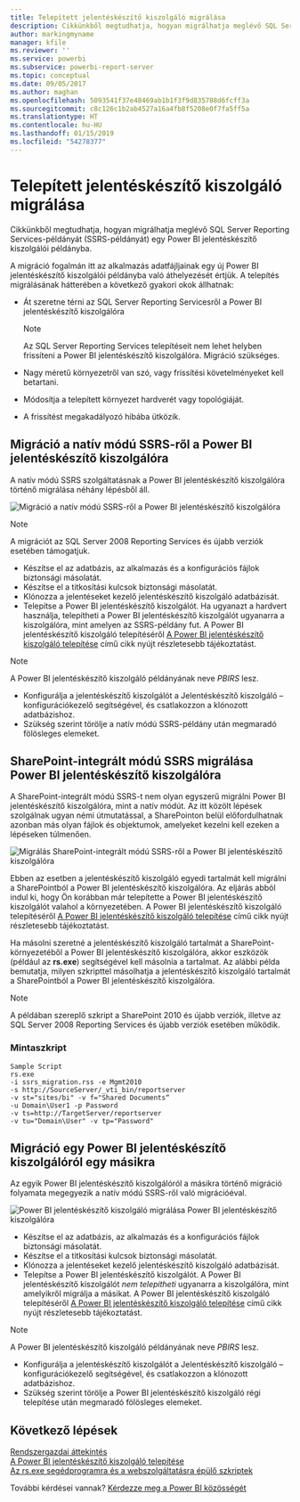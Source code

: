 ```yaml
---
title: Telepített jelentéskészítő kiszolgáló migrálása
description: Cikkünkből megtudhatja, hogyan migrálhatja meglévő SQL Server Reporting Services-példányát egy Power BI jelentéskészítő kiszolgálói példányba.
author: markingmyname
manager: kfile
ms.reviewer: ''
ms.service: powerbi
ms.subservice: powerbi-report-server
ms.topic: conceptual
ms.date: 09/05/2017
ms.author: maghan
ms.openlocfilehash: 5093541f37e48469ab1b1f3f9d835788d6fcff3a
ms.sourcegitcommit: c8c126c1b2ab4527a16a4fb8f5208e0f7fa5ff5a
ms.translationtype: HT
ms.contentlocale: hu-HU
ms.lasthandoff: 01/15/2019
ms.locfileid: "54278377"
---
```

# <a name="migrate-a-report-server-installation"></a>Telepített jelentéskészítő kiszolgáló migrálása
Cikkünkből megtudhatja, hogyan migrálhatja meglévő SQL Server Reporting Services-példányát (SSRS-példányát) egy Power BI jelentéskészítő kiszolgálói példányba.

A migráció fogalmán itt az alkalmazás adatfájljainak egy új Power BI jelentéskészítő kiszolgálói példányba való áthelyezését értjük. A telepítés migrálásának hátterében a következő gyakori okok állhatnak:

* Át szeretne térni az SQL Server Reporting Servicesről a Power BI jelentéskészítő kiszolgálóra
  
  > [!NOTE]
  > Az SQL Server Reporting Services telepítéseit nem lehet helyben frissíteni a Power BI jelentéskészítő kiszolgálóra. Migráció szükséges.
  > 
  > 
* Nagy méretű környezetről van szó, vagy frissítési követelményeket kell betartani.
* Módosítja a telepített környezet hardverét vagy topológiáját.
* A frissítést megakadályozó hibába ütközik.

## <a name="migrating-to-power-bi-report-server-from-ssrs-native-mode"></a>Migráció a natív módú SSRS-ről a Power BI jelentéskészítő kiszolgálóra
A natív módú SSRS szolgáltatásnak a Power BI jelentéskészítő kiszolgálóra történő migrálása néhány lépésből áll.

![](media/migrate-report-server/migrate-from-ssrs-native.png "Migráció a natív módú SSRS-ről a Power BI jelentéskészítő kiszolgálóra")

> [!NOTE]
> A migrációt az SQL Server 2008 Reporting Services és újabb verziók esetében támogatjuk.
> 
> 

* Készítse el az adatbázis, az alkalmazás és a konfigurációs fájlok biztonsági másolatát.
* Készítse el a titkosítási kulcsok biztonsági másolatát.
* Klónozza a jelentéseket kezelő jelentéskészítő kiszolgáló adatbázisát.
* Telepítse a Power BI jelentéskészítő kiszolgálót. Ha ugyanazt a hardvert használja, telepítheti a Power BI jelentéskészítő kiszolgálót ugyanarra a kiszolgálóra, mint amelyen az SSRS-példány fut. A Power BI jelentéskészítő kiszolgáló telepítéséről [A Power BI jelentéskészítő kiszolgáló telepítése](install-report-server.md) című cikk nyújt részletesebb tájékoztatást.

> [!NOTE]
> A Power BI jelentéskészítő kiszolgáló példányának neve *PBIRS* lesz.
> 
> 

* Konfigurálja a jelentéskészítő kiszolgálót a Jelentéskészítő kiszolgáló – konfigurációkezelő segítségével, és csatlakozzon a klónozott adatbázishoz.
* Szükség szerint törölje a natív módú SSRS-példány után megmaradó fölösleges elemeket.

## <a name="migration-to-power-bi-report-server-from-ssrs-sharepoint-integrated-mode"></a>SharePoint-integrált módú SSRS migrálása Power BI jelentéskészítő kiszolgálóra
A SharePoint-integrált módú SSRS-t nem olyan egyszerű migrálni Power BI jelentéskészítő kiszolgálóra, mint a natív módút. Az itt közölt lépések szolgálnak ugyan némi útmutatással, a SharePointon belül előfordulhatnak azonban más olyan fájlok és objektumok, amelyeket kezelni kell ezeken a lépéseken túlmenően.

![](media/migrate-report-server/migrate-from-ssrs-sharepoint.png "Migrálás SharePoint-integrált módú SSRS-ről a Power BI jelentéskészítő kiszolgálóra")

Ebben az esetben a jelentéskészítő kiszolgáló egyedi tartalmát kell migrálni a SharePointból a Power BI jelentéskészítő kiszolgálóra. Az eljárás abból indul ki, hogy Ön korábban már telepítette a Power BI jelentéskészítő kiszolgálót valahol a környezetében. A Power BI jelentéskészítő kiszolgáló telepítéséről [A Power BI jelentéskészítő kiszolgáló telepítése](install-report-server.md) című cikk nyújt részletesebb tájékoztatást.

Ha másolni szeretné a jelentéskészítő kiszolgáló tartalmát a SharePoint-környezetéből a Power BI jelentéskészítő kiszolgálóra, akkor eszközök (például az **rs.exe**) segítségével kell másolnia a tartalmat. Az alábbi példa bemutatja, milyen szkripttel másolhatja a jelentéskészítő kiszolgáló tartalmát a SharePointból a Power BI jelentéskészítő kiszolgálóra.

> [!NOTE]
> A példában szereplő szkript a SharePoint 2010 és újabb verziók, illetve az SQL Server 2008 Reporting Services és újabb verziók esetében működik.
> 
> 

### <a name="sample-script"></a>Mintaszkript
```
Sample Script
rs.exe
-i ssrs_migration.rss -e Mgmt2010
-s http://SourceServer/_vti_bin/reportserver
-v st="sites/bi" -v f="Shared Documents“
-u Domain\User1 -p Password
-v ts=http://TargetServer/reportserver
-v tu="Domain\User" -v tp="Password"
```

## <a name="migrateing-from-one-power-bi-report-server-to-another"></a>Migráció egy Power BI jelentéskészítő kiszolgálóról egy másikra
Az egyik Power BI jelentéskészítő kiszolgálóról a másikra történő migráció folyamata megegyezik a natív módú SSRS-ről való migrációéval.

![](media/migrate-report-server/migrate-from-pbirs.png "Power BI jelentéskészítő kiszolgáló migrálása Power BI jelentéskészítő kiszolgálóra")

* Készítse el az adatbázis, az alkalmazás és a konfigurációs fájlok biztonsági másolatát.
* Készítse el a titkosítási kulcsok biztonsági másolatát.
* Klónozza a jelentéseket kezelő jelentéskészítő kiszolgáló adatbázisát.
* Telepítse a Power BI jelentéskészítő kiszolgálót. A Power BI jelentéskészítő kiszolgálót *nem telepítheti* ugyanarra a kiszolgálóra, mint amelyikről migrálja a másikat. A Power BI jelentéskészítő kiszolgáló telepítéséről [A Power BI jelentéskészítő kiszolgáló telepítése](install-report-server.md) című cikk nyújt részletesebb tájékoztatást.

> [!NOTE]
> A Power BI jelentéskészítő kiszolgáló példányának neve *PBIRS* lesz.
> 
> 

* Konfigurálja a jelentéskészítő kiszolgálót a Jelentéskészítő kiszolgáló – konfigurációkezelő segítségével, és csatlakozzon a klónozott adatbázishoz.
* Szükség szerint törölje a Power BI jelentéskészítő kiszolgáló régi telepítése után megmaradó fölösleges elemeket.

## <a name="next-steps"></a>Következő lépések
[Rendszergazdai áttekintés](admin-handbook-overview.md)  
[A Power BI jelentéskészítő kiszolgáló telepítése](install-report-server.md)  
[Az rs.exe segédprogramra és a webszolgáltatásra épülő szkriptek](https://docs.microsoft.com/sql/reporting-services/tools/script-with-the-rs-exe-utility-and-the-web-service)

További kérdései vannak? [Kérdezze meg a Power BI közösségét](https://community.powerbi.com/)

